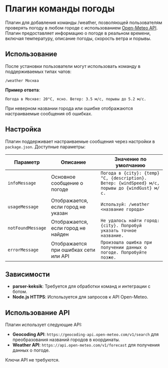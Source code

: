 # Плагин команды погоды

Плагин для добавления команды /weather, позволяющей пользователям проверять погоду в любом городе с использованием [Open-Meteo API](https://open-meteo.com/). Плагин предоставляет информацию о погоде в реальном времени, включая температуру, описание погоды, скорость ветра и порывы.

## Использование

После установки пользователи могут использовать команду в поддерживаемых типах чатов:

```
/weather Москва
```

**Пример ответа**:
```
Погода в Москве: 20°C, ясно. Ветер: 3.5 м/с, порывы до 5.2 м/с.
```

При неверном названии города или ошибке отображаются настраиваемые сообщения об ошибках.

## Настройка

Плагин поддерживает настраиваемые сообщения через настройки в `package.json`. Доступные параметры:

| Параметр           | Описание                                         | Значение по умолчанию                                                         |
|--------------------|--------------------------------------------------|-------------------------------------------------------------------------------|
| `infoMessage`      | Основное сообщение о погоде                      | `Погода в {city}: {temp}°C, {description}. Ветер: {windSpeed} м/с, порывы до {windGust} м/с.` |
| `usageMessage`     | Отображается, если город не указан               | `Используй: /weather <название города>`                                       |
| `notFoundMessage`  | Отображается, если город не найден               | `Не удалось найти город: {city}. Попробуй указать точное название.`           |
| `errorMessage`     | Отображается при ошибках сети или API            | `Произошла ошибка при получении данных о погоде. Попробуйте позже.`           |

## Зависимости

- **parser-keksik**: Требуется для обработки команд и интеграции с ботом.
- **Node.js HTTPS**: Используется для запросов к API Open-Meteo.

## Использование API

Плагин использует следующие API:
- **Geocoding API**: `https://geocoding-api.open-meteo.com/v1/search` для преобразования названий городов в координаты.
- **Weather API**: `https://api.open-meteo.com/v1/forecast` для получения данных о погоде.

Ключи API не требуются.
